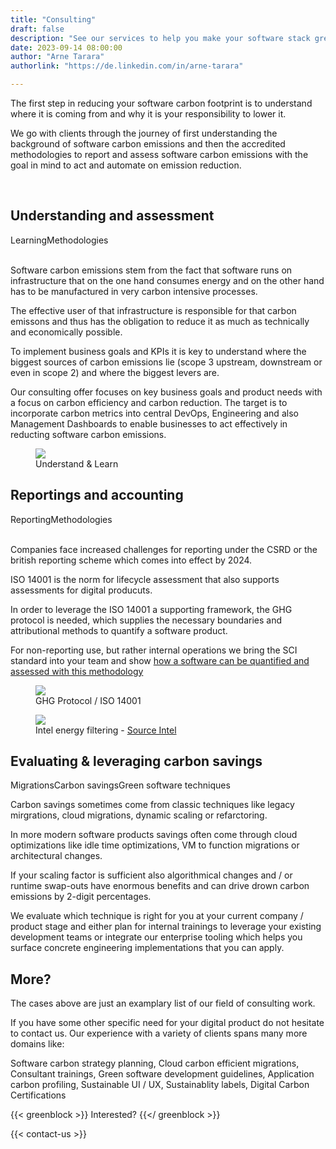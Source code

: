 ```yaml
---
title: "Consulting"
draft: false
description: "See our services to help you make your software stack greener"
date: 2023-09-14 08:00:00
author: "Arne Tarara"
authorlink: "https://de.linkedin.com/in/arne-tarara"

---
```


The first step in reducing your software carbon footprint is to understand where it is coming from and why it is your responsibility to lower it.

We go with clients through the journey of first understanding the background of software carbon emissions and then the accredited methodologies to report and assess software carbon emissions with the goal in mind to act and automate on emission reduction.

<br>

<div class="ui padded blue stacked raised segment">
    <div class="ui items">
      <div class="item">
        <div class="content">
          <h2>Understanding and assessment</h2>
          <div class="meta">
            <span class="ui label">Learning</span><span class="ui label">Methodologies</span>
          </div>
          <div class="description">
            <br>
            <p>Software carbon emissions stem from the fact that software runs on infrastructure that on the one hand consumes energy and on the other hand has to be manufactured in very carbon intensive processes.</p>
            <p>The effective user of that infrastructure is responsible for that carbon emissons and thus has the obligation to reduce it as much as technically and economically possible.</p>
            <p>To implement business goals and KPIs it is key to understand where the biggest sources of carbon emissions lie (scope 3 upstream, downstream or even in scope 2) and where the biggest levers are.</p>
            <p>Our consulting offer focuses on key business goals and product needs with a focus on carbon efficiency and carbon reduction. The target is to incorporate carbon metrics into central DevOps, Engineering and also Management Dashboards to enable businesses to act effectively in reducting software carbon emissions.</p>
          </div>
          <!-- TODO
          <div class="extra">            
            <div class="ui left floated orange button">
              Download our KPI / carbon pricing sample client case
              <i class="right chevron icon"></i>
            </div>
          </div>
          -->
        </div>
        <figure class="ui large image">
            <img srcset="/img/services/understand_learn_1x.webp 1x, /img/services/understand_learn_2x.webp 2x" src="/img/services/understand_learn_1x.webp" loading="lazy">
          <figcaption>Understand & Learn</figcaption>
        </figure>
      </div>
    </div>          
</div>

<div class="ui section divider"></div>

<div class="ui padded blue stacked raised segment">
    <div class="ui items">
      <div class="item">
        <div class="content">
          <h2>Reportings and accounting</h2>
          <div class="meta">
            <span class="ui label">Reporting</span><span class="ui label">Methodologies</span>
          </div>
          <div class="description">
            <br>
            <p>Companies face increased challenges for reporting under the CSRD or the british reporting scheme which comes into effect by 2024.</p>
            <p>ISO 14001 is the norm for lifecycle assessment that also supports assessments for digital producuts.</p>
            <p>In order to leverage the ISO 14001 a supporting framework, the GHG protocol is needed, which supplies the necessary boundaries and attributional methods to quantify a software product.</p>
            <p>For non-reporting use, but rather internal operations we bring the SCI standard into your team and show <a href="https://greensoftware.foundation/articles/use-case-automated-sci-measurements-with-green-metrics-tool">how a software can be quantified and assessed with this methodology</a></p>
          </div>
          <!-- TODO
          <div class="extra">            
            <div class="ui left floated orange button">
              Download our ISO 14001 reporting sample client case
              <i class="right chevron icon"></i>
            </div>
          </div>
          -->
        </div>
        <figure class="ui large image">
            <img srcset="/img/services/ghg_iso_1x.webp 1x, /img/services/ghg_iso_2x.webp 2x" src="/img/services/ghg_iso_1x.webp" loading="lazy">
          <figcaption>GHG Protocol / ISO 14001</figcaption>
        </figure>
      </div>
    </div>          
</div>

<div class="ui section divider"></div>

<div class="ui green blue stacked raised segment">
    <div class="ui items">    
      <div class="item">
        <div class="ui large image middle aligned">
            <figure>
              <img src="/img/case-studies/RAPL-energy-filtering-Intel.webp">
              <figcaption>Intel energy filtering - <a href="https://www.intel.cn/content/www/cn/zh/developer/articles/technical/software-security-guidance/advisory-guidance/running-average-power-limit-energy-reporting.html">Source Intel</a></figcaption>
            </figure>  
        </div>
        <div class="content">
          <h2 class="right floated">Evaluating & leveraging carbon savings</h2>
          <div class="clear"></div>
          <div class="right floated meta">
            <span class="ui label">Migrations</span><span class="ui label">Carbon savings</span><span class="ui label">Green software techniques</span>
          </div>
          <div class="clear"></div>
          <div class="description right aligned">
            <p>Carbon savings sometimes come from classic techniques like legacy mirgrations, cloud migrations, dynamic scaling or refarctoring.</p>
            <p>In more modern software products savings often come through cloud optimizations like idle time optimizations, VM to function migrations or architectural changes.</p>
            <p>If your scaling factor is sufficient also algorithmical changes and / or runtime swap-outs have enormous benefits and can drive drown carbon emissions by 2-digit percentages.</p>
            <p>We evaluate which technique is right for you at your current company / product stage and either plan for internal trainings to leverage your existing development teams or integrate our enterprise tooling which helps you surface concrete engineering implementations that you can apply.</p>
          </div>
          <!-- TODO
          <div class="extra">            
            <div class="ui left floated orange button">
              Download our KPI / carbon pricing case study
              <i class="right chevron icon"></i>
            </div>
          </div>
          -->
        </div>        
      </div>
    </div>
</div>

<div class="ui green blue stacked raised segment">
    <div class="ui items">    
      <div class="item">
        <div class="ui small image middle aligned"> 
            <i class="ui icon massive question mark"></i>
        </div>
        <div class="content">
          <h2 class="">More?</h2>
          <div class="description">
            <p>The cases above are just an examplary list of our field of consulting work.</p>
            <p>If you have some other specific need for your digital product do not hesitate to contact us. Our experience with a variety of clients spans many more domains like:</p>
            <p>Software carbon strategy planning, Cloud carbon efficient migrations, Consultant trainings, Green software development guidelines, Application carbon profiling, Sustainable UI / UX, Sustainablity labels, Digital Carbon Certifications</p>
          </div>
          <!-- TODO
          <div class="extra">            
            <div class="ui left floated orange button">
              Download our KPI / carbon pricing case study
              <i class="right chevron icon"></i>
            </div>
          </div>
          -->
        </div>                  
      </div>
    </div>
</div>

{{< greenblock >}}
Interested?
{{</ greenblock >}}

{{< contact-us >}}
